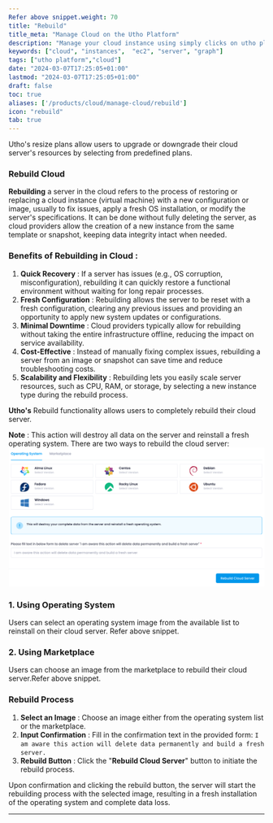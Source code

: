 ```yaml
---
Refer above snippet.weight: 70
title: "Rebuild"
title_meta: "Manage Cloud on the Utho Platform"
description: "Manage your cloud instance using simply clicks on utho platform"
keywords: ["cloud", "instances",  "ec2", "server", "graph"]
tags: ["utho platform","cloud"]
date: "2024-03-07T17:25:05+01:00"
lastmod: "2024-03-07T17:25:05+01:00"
draft: false
toc: true
aliases: ['/products/cloud/manage-cloud/rebuild']
icon: "rebuild"
tab: true
---
```

Utho's resize plans allow users to upgrade or downgrade their cloud server's resources by selecting from predefined plans.

### **Rebuild  Cloud**

**Rebuilding** a server in the cloud refers to the process of restoring or replacing a cloud instance (virtual machine) with a new configuration or image, usually to fix issues, apply a fresh OS installation, or modify the server's specifications. It can be done without fully deleting the server, as cloud providers allow the creation of a new instance from the same template or snapshot, keeping data integrity intact when needed.

### **Benefits of Rebuilding in Cloud** :

1. **Quick Recovery** : If a server has issues (e.g., OS corruption, misconfiguration), rebuilding it can quickly restore a functional environment without waiting for long repair processes.
2. **Fresh Configuration** : Rebuilding allows the server to be reset with a fresh configuration, clearing any previous issues and providing an opportunity to apply new system updates or configurations.
3. **Minimal Downtime** : Cloud providers typically allow for rebuilding without taking the entire infrastructure offline, reducing the impact on service availability.
4. **Cost-Effective** : Instead of manually fixing complex issues, rebuilding a server from an image or snapshot can save time and reduce troubleshooting costs.
5. **Scalability and Flexibility** : Rebuilding lets you easily scale server resources, such as CPU, RAM, or storage, by selecting a new instance type during the rebuild process.

**Utho's** Rebuild functionality allows users to completely rebuild their cloud server.

**Note** : This action will destroy all data on the server and reinstall a fresh operating system. There are two ways to rebuild the cloud server:![1718870521864](image/index/1718870521864.png)

### 1. Using Operating System

Users can select an operating system image from the available list to reinstall on their cloud server. Refer above snippet.

### 2. Using Marketplace

Users can choose an image from the marketplace to rebuild their cloud server.Refer above snippet.

### Rebuild Process

1. **Select an Image** : Choose an image either from the operating system list or the marketplace.
2. **Input Confirmation** : Fill in the confirmation text in the provided form:
   `I am aware this action will delete data permanently and build a fresh server.`
3. **Rebuild Button** : Click the "**Rebuild Cloud Server**" button to initiate the rebuild process.

Upon confirmation and clicking the rebuild button, the server will start the rebuilding process with the selected image, resulting in a fresh installation of the operating system and complete data loss.

---
